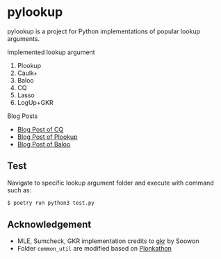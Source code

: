 # pylookup

pylookup is a project for Python implementations of popular lookup arguments.

Implemented lookup argument
1. Plookup
2. Caulk+
3. Baloo
4. CQ
5. Lasso
6. LogUp+GKR

Blog Posts
* [Blog Post of CQ](https://harryx1x1.fun/2024-01-23/cq-en/)
* [Blog Post of Plookup](https://github.com/NOOMA-42/pylookup/blob/main/src/plookup/Introduction.md)
* [Blog Post of Baloo](https://github.com/sec-bit/learning-zkp/tree/develop/lookup-arguments/baloo-en)

## Test
Navigate to specific lookup argument folder and execute with command such as:

```bash
$ poetry run python3 test.py
```

## Acknowledgement
- MLE, Sumcheck, GKR implementation credits to [gkr](https://github.com/jeong0982/gkr) by Soowon
- Folder `common_util` are modified based on [Plonkathon](https://github.com/0xPARC/plonkathon)
